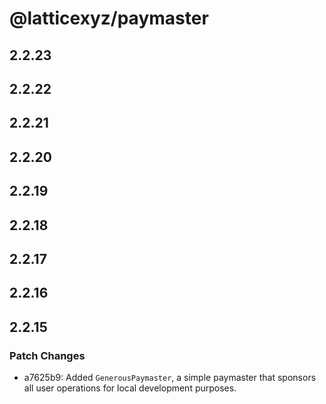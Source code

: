 # @latticexyz/paymaster

## 2.2.23

## 2.2.22

## 2.2.21

## 2.2.20

## 2.2.19

## 2.2.18

## 2.2.17

## 2.2.16

## 2.2.15

### Patch Changes

- a7625b9: Added `GenerousPaymaster`, a simple paymaster that sponsors all user operations for local development purposes.

